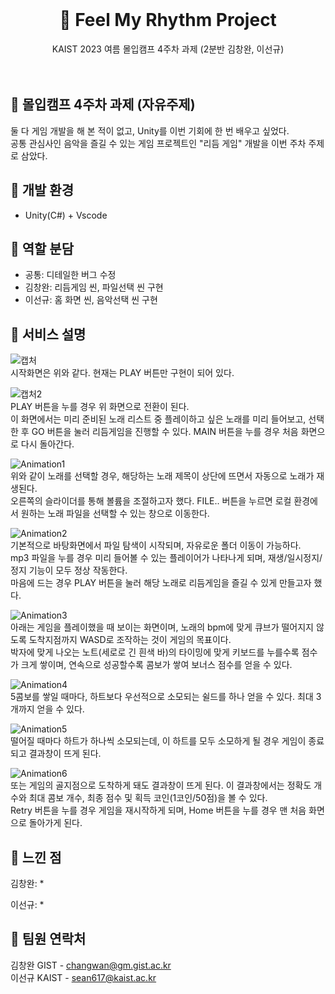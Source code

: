 <br />
<div align="center">
  <a href="https://github.com/othneildrew/Best-README-Template">
  </a>

  <h1 align="center">🎵 Feel My Rhythm Project</h1>

  <p align="center">
    KAIST 2023 여름 몰입캠프 4주차 과제 (2분반 김창완, 이선규)  
  <br />
  <br />
  <br />
  </p>
</div>

## :pushpin: 몰입캠프 4주차 과제 (자유주제)

둘 다 게임 개발을 해 본 적이 없고, Unity를 이번 기회에 한 번 배우고 싶었다.  
공통 관심사인 음악을 즐길 수 있는 게임 프로젝트인 "리듬 게임" 개발을 이번 주차 주제로 삼았다.  

## :pushpin: 개발 환경

- Unity(C#) + Vscode

## :pushpin: 역할 분담

- 공통: 디테일한 버그 수정
- 김창완: 리듬게임 씬, 파일선택 씬 구현
- 이선규: 홈 화면 씬, 음악선택 씬 구현

## :pushpin: 서비스 설명
![캡처](https://github.com/changwann/madcamp_week4_2/assets/122224659/a14329a5-6dd3-4b27-bc6b-a9fd3a016778)  
시작화면은 위와 같다. 현재는 PLAY 버튼만 구현이 되어 있다.  
   
![캡처2](https://github.com/changwann/madcamp_week4_2/assets/122224659/1272d738-b7e7-41d7-bd28-6c5b5d699e8a)  
PLAY 버튼을 누를 경우 위 화면으로 전환이 된다.  
이 화면에서는 미리 준비된 노래 리스트 중 플레이하고 싶은 노래를 미리 들어보고, 선택한 후 GO 버튼을 눌러 리듬게임을 진행할 수 있다.
MAIN 버튼을 누를 경우 처음 화면으로 다시 돌아간다.   
  
![Animation1](https://github.com/changwann/madcamp_week4_2/assets/122224659/9bcca8a9-120a-47ba-b23d-053049dab106)  
위와 같이 노래를 선택할 경우, 해당하는 노래 제목이 상단에 뜨면서 자동으로 노래가 재생된다.  
오른쪽의 슬라이더를 통해 볼륨을 조절하고자 했다. 
FILE.. 버튼을 누르면 로컬 환경에서 원하는 노래 파일을 선택할 수 있는 창으로 이동한다.   
  
![Animation2](https://github.com/changwann/madcamp_week4_2/assets/122224659/968d13c6-7fe3-4cc8-8233-002ca9418dc3)  
기본적으로 바탕화면에서 파일 탐색이 시작되며, 자유로운 폴더 이동이 가능하다.  
mp3 파일을 누를 경우 미리 들어볼 수 있는 플레이어가 나타나게 되며, 재생/일시정지/정지 기능이 모두 정상 작동한다.  
마음에 드는 경우 PLAY 버튼을 눌러 해당 노래로 리듬게임을 즐길 수 있게 만들고자 했다.   
  
![Animation3](https://github.com/changwann/madcamp_week4_2/assets/122224659/c79d08c3-3373-4c63-841e-078855ae5851)  
아래는 게임을 플레이했을 때 보이는 화면이며, 노래의 bpm에 맞게 큐브가 떨어지지 않도록 도착지점까지 WASD로 조작하는 것이 게임의 목표이다.  
박자에 맞게 나오는 노트(세로로 긴 흰색 바)의 타이밍에 맞게 키보드를 누를수록 점수가 크게 쌓이며, 연속으로 성공할수록 콤보가 쌓여 보너스 점수를 얻을 수 있다.  
   
![Animation4](https://github.com/changwann/madcamp_week4_2/assets/122224659/30790d35-81dc-4b5b-8cb4-72989b45edc8)  
5콤보를 쌓일 때마다, 하트보다 우선적으로 소모되는 쉴드를 하나 얻을 수 있다. 최대 3개까지 얻을 수 있다.   
  
![Animation5](https://github.com/changwann/madcamp_week4_2/assets/122224659/780be57f-58c5-4c55-ba92-592fece00801)  
떨어질 때마다 하트가 하나씩 소모되는데, 이 하트를 모두 소모하게 될 경우 게임이 종료되고 결과창이 뜨게 된다.   
  
![Animation6](https://github.com/changwann/madcamp_week4_2/assets/122224659/f910695f-4c83-4d1c-bfb3-6ea40b36789a)  
또는 게임의 골지점으로 도착하게 돼도 결과창이 뜨게 된다. 이 결과창에서는 정확도 개수와 최대 콤보 개수, 최종 점수 및 획득 코인(1코인/50점)을 볼 수 있다.  
Retry 버튼을 누를 경우 게임을 재시작하게 되며, Home 버튼을 누를 경우 맨 처음 화면으로 돌아가게 된다.   
  

## :pushpin: 느낀 점

김창완: *

이선규: *

## :pushpin: 팀원 연락처

김창완 GIST - changwan@gm.gist.ac.kr  
이선규 KAIST - sean617@kaist.ac.kr
